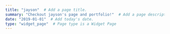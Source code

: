 ```yaml
---
title: "jayson"  # Add a page title.
summary: "Checkout jayson's page and portfolio!"  # Add a page description.
date: "2019-01-01"  # Add today's date.
type: "widget_page"  # Page type is a Widget Page
---
```

